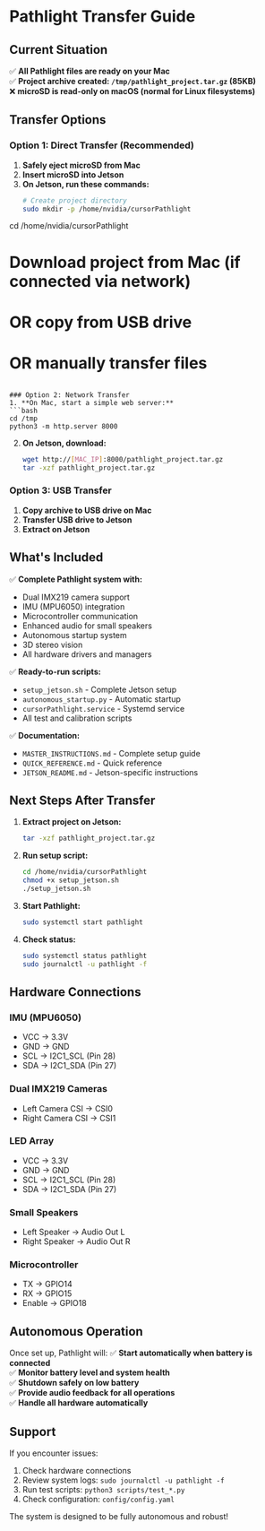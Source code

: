 # Pathlight Transfer Guide

## Current Situation
✅ **All Pathlight files are ready on your Mac**  
✅ **Project archive created: `/tmp/pathlight_project.tar.gz` (85KB)**  
❌ **microSD is read-only on macOS (normal for Linux filesystems)**

## Transfer Options

### Option 1: Direct Transfer (Recommended)
1. **Safely eject microSD from Mac**
2. **Insert microSD into Jetson**
3. **On Jetson, run these commands:**
   ```bash
   # Create project directory
   sudo mkdir -p /home/nvidia/cursorPathlight
cd /home/nvidia/cursorPathlight
   
   # Download project from Mac (if connected via network)
   # OR copy from USB drive
   # OR manually transfer files
   ```

### Option 2: Network Transfer
1. **On Mac, start a simple web server:**
   ```bash
   cd /tmp
   python3 -m http.server 8000
   ```
2. **On Jetson, download:**
   ```bash
   wget http://[MAC_IP]:8000/pathlight_project.tar.gz
   tar -xzf pathlight_project.tar.gz
   ```

### Option 3: USB Transfer
1. **Copy archive to USB drive on Mac**
2. **Transfer USB drive to Jetson**
3. **Extract on Jetson**

## What's Included

✅ **Complete Pathlight system with:**
- Dual IMX219 camera support
- IMU (MPU6050) integration
- Microcontroller communication
- Enhanced audio for small speakers
- Autonomous startup system
- 3D stereo vision
- All hardware drivers and managers

✅ **Ready-to-run scripts:**
- `setup_jetson.sh` - Complete Jetson setup
- `autonomous_startup.py` - Automatic startup
- `cursorPathlight.service` - Systemd service
- All test and calibration scripts

✅ **Documentation:**
- `MASTER_INSTRUCTIONS.md` - Complete setup guide
- `QUICK_REFERENCE.md` - Quick reference
- `JETSON_README.md` - Jetson-specific instructions

## Next Steps After Transfer

1. **Extract project on Jetson:**
   ```bash
   tar -xzf pathlight_project.tar.gz
   ```

2. **Run setup script:**
   ```bash
   cd /home/nvidia/cursorPathlight
   chmod +x setup_jetson.sh
   ./setup_jetson.sh
   ```

3. **Start Pathlight:**
   ```bash
   sudo systemctl start pathlight
   ```

4. **Check status:**
   ```bash
   sudo systemctl status pathlight
   sudo journalctl -u pathlight -f
   ```

## Hardware Connections

### IMU (MPU6050)
- VCC → 3.3V
- GND → GND  
- SCL → I2C1_SCL (Pin 28)
- SDA → I2C1_SDA (Pin 27)

### Dual IMX219 Cameras
- Left Camera CSI → CSI0
- Right Camera CSI → CSI1

### LED Array
- VCC → 3.3V
- GND → GND
- SCL → I2C1_SCL (Pin 28)
- SDA → I2C1_SDA (Pin 27)

### Small Speakers
- Left Speaker → Audio Out L
- Right Speaker → Audio Out R

### Microcontroller
- TX → GPIO14
- RX → GPIO15
- Enable → GPIO18

## Autonomous Operation

Once set up, Pathlight will:
✅ **Start automatically when battery is connected**  
✅ **Monitor battery level and system health**  
✅ **Shutdown safely on low battery**  
✅ **Provide audio feedback for all operations**  
✅ **Handle all hardware automatically**

## Support

If you encounter issues:
1. Check hardware connections
2. Review system logs: `sudo journalctl -u pathlight -f`
3. Run test scripts: `python3 scripts/test_*.py`
4. Check configuration: `config/config.yaml`

The system is designed to be fully autonomous and robust!
